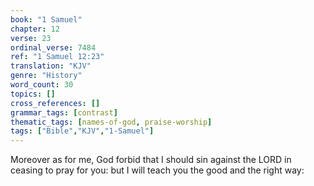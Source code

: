 ```yaml
---
book: "1 Samuel"
chapter: 12
verse: 23
ordinal_verse: 7484
ref: "1 Samuel 12:23"
translation: "KJV"
genre: "History"
word_count: 30
topics: []
cross_references: []
grammar_tags: [contrast]
thematic_tags: [names-of-god, praise-worship]
tags: ["Bible","KJV","1-Samuel"]
---
```

Moreover as for me, God forbid that I should sin against the LORD in ceasing to pray for you: but I will teach you the good and the right way:

